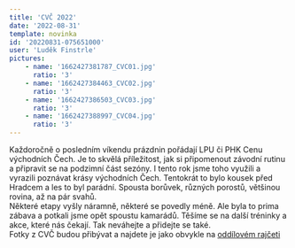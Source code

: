 ```yaml
---
title: 'CVČ 2022'
date: '2022-08-31'
template: novinka
id: '20220831-075651000'
user: 'Luděk Finstrle'
pictures:
    - name: '1662427381787_CVC01.jpg'
      ratio: '3'
    - name: '1662427384463_CVC02.jpg'
      ratio: '3'
    - name: '1662427386503_CVC03.jpg'
      ratio: '3'
    - name: '1662427388997_CVC04.jpg'
      ratio: '3'
---
```

Každoročně o posledním víkendu prázdnin pořádají LPU či PHK Cenu východních Čech. Je to skvělá příležitost, jak si připomenout závodní rutinu a připravit se na podzimní část sezóny. I tento rok jsme toho využili a vyrazili poznávat krásy východních Čech. Tentokrát to bylo kousek před Hradcem a les to byl parádní. Spousta borůvek, různých porostů, většinou rovina, až na pár svahů.  
Některé etapy vyšly náramně, některé se povedly méně. Ale byla to prima zábava a potkali jsme opět spoustu kamarádů. Těšíme se na další tréninky a akce, které nás čekají. Tak neváhejte a přidejte se také.  
Fotky z CVČ budou přibývat a najdete je jako obvykle na [oddílovém rajčeti](https://skzabovresky.rajce.idnes.cz/CVC_2022/)

